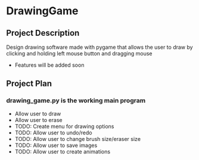 # DrawingGame
## Project Description
Design drawing software made with pygame that allows the user to draw by clicking and holding left mouse button and dragging mouse
- Features will be added soon

## Project Plan
### drawing_game.py is the working main program
- Allow user to draw
- Allow user to erase
- TODO: Create menu for drawing options
- TODO: Allow user to undo/redo
- TODO: Allow user to change brush size/eraser size
- TODO: Allow user to save images
- TODO: Allow user to create animations
